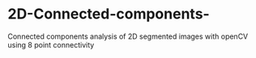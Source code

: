 # 2D-Connected-components-
Connected components analysis of 2D segmented images with openCV using 8 point connectivity
